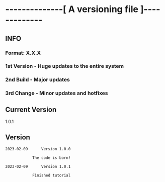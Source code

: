 # --------------[ A versioning file ]-------------
## INFO
### Format:         X.X.X
### 1st             Version - Huge updates to the entire system
### 2nd             Build - Major updates
### 3rd             Change - Minor updates and hotfixes

## Current Version
1.0.1

## Version
	2023-02-09		Version 1.0.0

				The code is born!

	2023-02-09		Version 1.0.1

				Finished tutorial